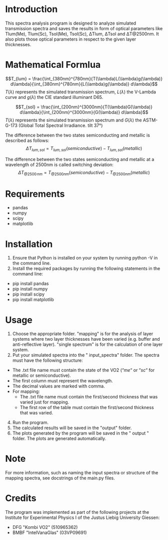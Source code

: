 # Introduction

This spectra analysis program is designed to analyze simulated transmission spectra and saves the results in form of optical parameters like Tlum(Me), Tlum(Sc), Tsol(Me), Tsol(Sc), ΔTlum, ΔTsol and ΔT@2500nm. It also plots those optical parameters in respect to the given layer thicknesses.

# Mathematical Formlua

$$T_{lum} = \frac{\int_{380nm}^{780nm}{T(\lambda)L(\lambda)g(\lambda)} d\lambda}{\int_{380nm}^{780nm}{L(\lambda)g(\lambda)} d\lambda}$$
$T(\lambda)$ represents the simulated transmission spectrum, $L(\lambda)$ the V-Lambda curve and $g(\lambda)$ the CIE standard illuminant D65.

$$T_{sol} = \frac{\int_{200nm}^{3000nm}{T(\lambda)G(\lambda)} d\lambda}{\int_{200nm}^{3000nm}{G(\lambda)} d\lambda}$$
$T(\lambda)$ represents the simulated transmission spectrum and $G(\lambda)$ the ASTM-G-173 (Global Total Spectral Irradiance. tilt 37°)

The difference between the two states semiconducting and metallic is described as follows:
$$\Delta T_{lum, sol} = T_{lum, sol}(semiconductive) - T_{lum, sol} (metallic)$$

The difference between the two states semiconducting and metallic at a wavelength of 2500nm is called switching deviation:
$$\Delta T_{@2500\,nm} = T_{@2500nm}(semiconductive) - T_{@2500nm}(metallic)$$

# Requirements

- pandas
- numpy
- scipy
- matplotlib

# Installation

1.	Ensure that Python is installed on your system by running python -V in the command line.
2.	Install the required packages by running the following statements in the command line:
- pip install pandas
- pip install numpy
- pip install scipy
- pip install matplotlib

# Usage

1.	Choose the appropriate folder. "mapping" is for the analysis of layer systems where two layer thicknesses have been varied (e.g. buffer and anti-reflective layer). "single spectrum" is for the calculation of one layer system.
2.	Put your simulated spectra into the " input_spectra" folder. The spectra must have the following structure:
  - The .txt file name must contain the state of the VO2 (“_me_“ or “_sc_“ for metallic or semiconductive).
  - The first column must represent the wavelength.
  - The decimal values are marked with comma.
  - For mapping:
    - The .txt file name must contain the first/second thickness that was varied just for mapping.
    - The first row of the table must contain the first/second thickness that was varied.
4.	Run the program.
5.	The calculated results will be saved in the "output" folder.
6.	The plots generated by the program will be saved in the " output " folder. The plots are generated automatically.

# Note

For more information, such as naming the input spectra or structure of the mapping spectra, see docstrings of the main.py files.

# Credits

The program was implemented as part of the following projects at the Institute for Experimental Physics I of the Justus Liebig University Giessen:
- DFG "Kombi VO2" (510965362)
- BMBF "IntelVanaGlas" (03VP09691)


